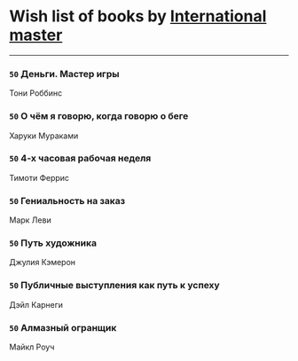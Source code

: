 # Wish list of books by [International master](http://vk.com/id74140988)
---

### `50` Деньги. Мастер игры
Тони Роббинс

### `50` О чём я говорю, когда говорю о беге
Харуки Мураками

### `50` 4-х часовая рабочая неделя
Тимоти Феррис

### `50` Гениальность на заказ
Марк Леви

### `50` Путь художника
Джулия Кэмерон

### `50` Публичные выступления как путь к успеху
Дэйл Карнеги

### `50` Алмазный огранщик
Майкл Роуч

